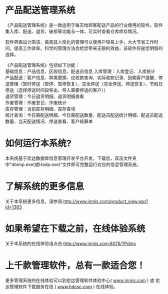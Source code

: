 # 产品配送管理系统

《产品配送管理系统》是一款适用于每天给顾客配送产品的行业使用的软件。软件集入库、配送、退货、破损等功能与一体，可实时查看仓库库存情况。

软件界面设计简洁、美观其人性化的管理可以使用户轻易上手，大大节省工作时间，提高工作效率。科学的管理方法会给您带来无限的效益，该软件将是您明智的选择。 

《产品配送管理系统》包括如下功能：   
基础信息：产品信息、区段信息、配送员信息 入库管理：入库登记、入库统计   
产品配送：客户信息、种类更换、应收款查询、实际收款记录、到期客户提醒、停送管理（暂时停送（暂停、暂停恢复）、完全停送（完全停送、停送恢复）、节假日停送（选择停送时间段导出、导入需要停送的客户））   
退货管理：今日退货明细、退货明细查看   
作废管理：作废登记、作废统计   
库存管理：当前库存明细、库存查询   
统计查询：今日需配送明细、今日需配送数量、配送员配送统计明细、配送员配送数量、当天配送情况、停送查看、客户结算单 

# 如何运行本系统?

本系统基于宏达数据库信息管理开发平台开发，下载后，双击文件夹中"dbimp.exe(或Hadp.exe)"文件即可完整运行对应的信息管理系统。

# 了解系统的更多信息

关于本系统更多信息，请参阅:http://www.inmis.com/product_view.asp?id=1383

# 如果希望在下载之前，在线体验系统

关于本系统的在线体验请点击:http://www.inmis.com:8076/?Pdms

# 上千款管理软件，总有一款适合您！

更多管理系统的在线体验可以到宏达管理软件体验中心( www.inmis.com ) 或 宏达管理软件下载服务在线 ( www.hdcsc.com ) 在线体验。

